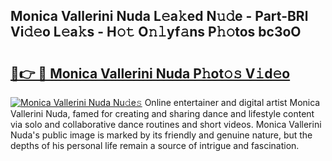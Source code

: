 ## Monica Vallerini Nuda L𝚎a𝚔ed N𝚞𝚍e - Part-BRl Vi𝚍𝚎o L𝚎a𝚔s - H𝚘𝚝 O𝚗𝚕yf𝚊ns P𝚑𝚘tos bc3oO

# <h2><a href="http://kf607m.oniu.top/?m=Monica+Vallerini+Nuda">🔗👉 🔴 Monica Vallerini Nuda P𝚑ot𝚘𝚜 V𝚒d𝚎o</a></h2>

[![Monica Vallerini Nuda Nu𝚍e𝚜](https://i.imgur.com/0qMVB7G.gif)](http://kf607m.oniu.top/?m=Monica+Vallerini+Nuda)
Online entertainer and digital artist Monica Vallerini Nuda, famed for creating and sharing dance and lifestyle content via solo and collaborative dance routines and short videos. Monica Vallerini Nuda's public image is marked by its friendly and genuine nature, but the depths of his personal life remain a source of intrigue and fascination.  
